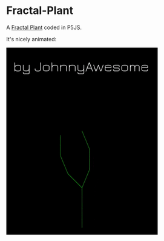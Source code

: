 # Fractal-Plant
A [Fractal Plant](https://en.wikipedia.org/wiki/L-system) coded in P5JS.

It's nicely animated:

![Fractal Plant](https://github.com/johnnyawesome/Fractal-Plant/blob/master/FractalPlant/DemoImages/FractalPlant.gif)
